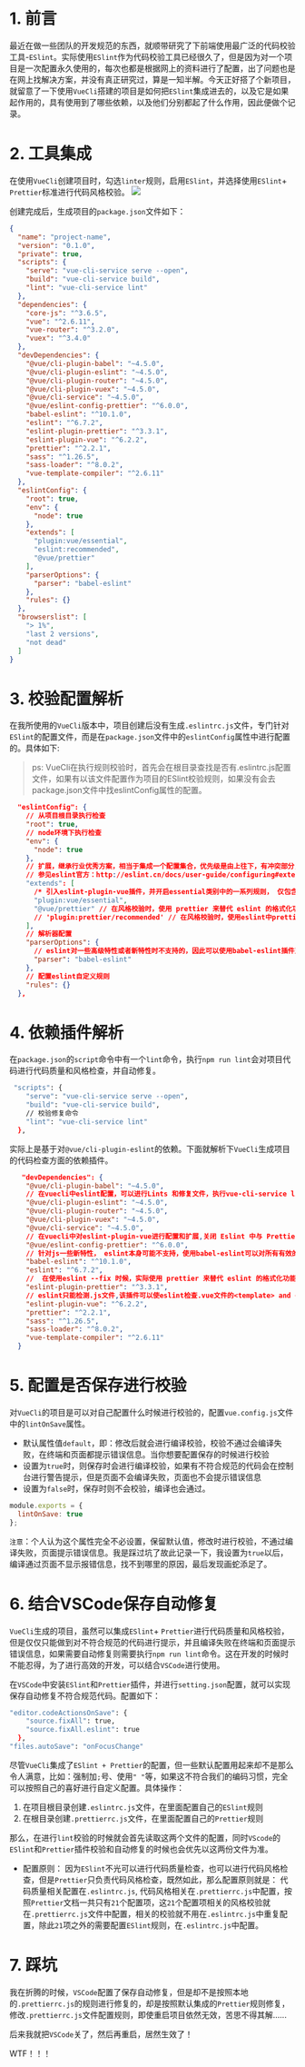 # 1. 前言
最近在做一些团队的开发规范的东西，就顺带研究了下前端使用最广泛的代码校验工具-`ESlint`。实际使用`ESlint`作为代码校验工具已经很久了，但是因为对一个项目是一次配置永久使用的，每次也都是根据网上的资料进行了配置，出了问题也是在网上找解决方案，并没有真正研究过，算是一知半解。今天正好搭了个新项目，就留意了一下使用`VueCli`搭建的项目是如何把`ESlint`集成进去的，以及它是如果起作用的，具有使用到了哪些依赖，以及他们分别都起了什么作用，因此便做个记录。

# 2. 工具集成
在使用`VueCli`创建项目时，勾选`linter`规则，启用`ESlint`，并选择使用`ESlint`+ `Prettier`标准进行代码风格校验。
<img src="./img/eslint.png" />

创建完成后，生成项目的`package.json`文件如下：
```json
{
  "name": "project-name",
  "version": "0.1.0",
  "private": true,
  "scripts": {
    "serve": "vue-cli-service serve --open",
    "build": "vue-cli-service build",
    "lint": "vue-cli-service lint"
  },
  "dependencies": {
    "core-js": "^3.6.5",
    "vue": "^2.6.11",
    "vue-router": "^3.2.0",
    "vuex": "^3.4.0"
  },
  "devDependencies": {
    "@vue/cli-plugin-babel": "~4.5.0",
    "@vue/cli-plugin-eslint": "~4.5.0",
    "@vue/cli-plugin-router": "~4.5.0",
    "@vue/cli-plugin-vuex": "~4.5.0",
    "@vue/cli-service": "~4.5.0",
    "@vue/eslint-config-prettier": "^6.0.0",
    "babel-eslint": "^10.1.0",
    "eslint": "^6.7.2",
    "eslint-plugin-prettier": "^3.3.1",
    "eslint-plugin-vue": "^6.2.2",
    "prettier": "^2.2.1",
    "sass": "^1.26.5",
    "sass-loader": "^8.0.2",
    "vue-template-compiler": "^2.6.11"
  },
  "eslintConfig": {
    "root": true,
    "env": {
      "node": true
    },
    "extends": [
      "plugin:vue/essential",
      "eslint:recommended", 
      "@vue/prettier" 
    ],
    "parserOptions": {
      "parser": "babel-eslint"
    },
    "rules": {}
  },
  "browserslist": [
    "> 1%",
    "last 2 versions",
    "not dead"
  ]
}
```

# 3. 校验配置解析
在我所使用的`VueCli`版本中，项目创建后没有生成`.eslintrc.js`文件，专门针对`ESlint`的配置文件，而是在`package.json`文件中的`eslintConfig`属性中进行配置的。具体如下:
> ps: VueCli在执行规则校验时，首先会在根目录查找是否有.eslintrc.js配置文件，如果有以该文件配置作为项目的ESlint校验规则，如果没有会去package.json文件中找eslintConfig属性的配置。
```json
  "eslintConfig": {  
    // 从项目根目录执行检查
    "root": true,
    // node环境下执行检查
    "env": {
      "node": true
    },
    // 扩展，继承行业优秀方案，相当于集成一个配置集合，优先级是由上往下，有冲突部分，后面的覆盖前面的，rules中的优先级最高
    // 参见eslint官方：http://eslint.cn/docs/user-guide/configuring#extending-configuration-files
    "extends": [
      /* 引入eslint-plugin-vue插件，并开启essential类别中的一系列规则， 仅包含Base Rules和Priority A:Essential,eslint-plugin-vue把所有规则分为四个类别，依次为：base, essential, strongly-recommended, recommended，后面的每个类别都是对前一个类别的拓展。这里默认启用的是essential类别里面的规则，我们也可以使用"plugin:vue/strongly-recommended" 或 "plugin:vue/recommend" 启用更多的规则，如果仅仅想启用strongly-recommended和recommend里面的部分规则，可以在.eslintrc.js文件的rules选项中配置。*/
      "plugin:vue/essential", 
      "@vue/prettier" // 在风格校验时，使用 prettier 来替代 eslint 的格式化功能,启用 Prettier 的规则，依赖eslint-plugin-prettier插件。ps:不规范的地方只提示warning
      // 'plugin:prettier/recommended' // 在风格校验时，使用eslint中prettier扩展作为格式化规范。ps：不规范的地方提示error
    ],
    // 解析器配置
    "parserOptions": {
      // eslint对一些高级特性或者新特性时不支持的，因此可以使用babel-eslint插件对eslint中不支持的需要babel解析的代码进行lint校验
      "parser": "babel-eslint"
    },
    // 配置eslint自定义规则
    "rules": {}
  },
```

# 4. 依赖插件解析
在`package.json`的`script`命令中有一个`lint`命令，执行`npm run lint`会对项目代码进行代码质量和风格检查，并自动修复。
```bash
 "scripts": {
    "serve": "vue-cli-service serve --open",
    "build": "vue-cli-service build",
    // 校验修复命令
    "lint": "vue-cli-service lint"
  },
```
实际上是基于对`@vue/cli-plugin-eslint`的依赖。下面就解析下`VueCli`生成项目的代码检查方面的依赖插件。
```json
   "devDependencies": {
    "@vue/cli-plugin-babel": "~4.5.0",
    // 在vuecli中eslint配置，可以进行Lints 和修复文件，执行vue-cli-service lint时起作用
    "@vue/cli-plugin-eslint": "~4.5.0",
    "@vue/cli-plugin-router": "~4.5.0",
    "@vue/cli-plugin-vuex": "~4.5.0",
    "@vue/cli-service": "~4.5.0",
    // 在vuecli中对eslint-plugin-vue进行配置和扩展,关闭 Eslint 中与 Prettier 冲突的选项，只会关闭冲突的选项，不会启用Prettier的规则
    "@vue/eslint-config-prettier": "^6.0.0",
    // 针对js一些新特性， eslint本身可能不支持，使用babel-eslint可以对所有有效的babel代码进行lint处理。
    "babel-eslint": "^10.1.0",
    "eslint": "^6.7.2",
    //  在使用eslint --fix 时候，实际使用 prettier 来替代 eslint 的格式化功能,启用 Prettier 的规则, extends中的 "@vue/prettier" 依赖该插件
    "eslint-plugin-prettier": "^3.3.1",
    // eslint只能检测.js文件,该插件可以使eslint检查.vue文件的<template> and <script>时可以跟检测js一样，并按照 Vue.js Style Guide 对vue代码进行校验
    "eslint-plugin-vue": "^6.2.2",
    "prettier": "^2.2.1",
    "sass": "^1.26.5",
    "sass-loader": "^8.0.2",
    "vue-template-compiler": "^2.6.11"
  }
```

# 5. 配置是否保存进行校验 
对`VueCli`的项目是可以对自己配置什么时候进行校验的，配置`vue.config.js`文件中的`lintOnSave`属性。
- 默认属性值`default`，即：修改后就会进行编译校验，校验不通过会编译失败，在终端和页面都提示错误信息。当你想要配置保存的时候进行校验
- 设置为`true`时，则保存时会进行编译校验，如果有不符合规范的代码会在控制台进行警告提示，但是页面不会编译失败，页面也不会提示错误信息
- 设置为`false`时，保存时则不会校验，编译也会通过。
```js
module.exports = {
  lintOnSave: true
};
```
`注意`：个人认为这个属性完全不必设置，保留默认值，修改时进行校验，不通过编译失败，页面提示错误信息。我是踩过坑了故此记录一下，我设置为`true`以后，编译通过页面不显示报错信息，找不到哪里的原因，最后发现画蛇添足了。

# 6. 结合VSCode保存自动修复
`VueCli`生成的项目，虽然可以集成`ESlint`+ `Prettier`进行代码质量和风格校验，但是仅仅只能做到对不符合规范的代码进行提示，并且编译失败在终端和页面提示错误信息，如果需要自动修复则需要执行`npm run lint`命令。这在开发的时候时不能忍得，为了进行高效的开发，可以结合`VSCode`进行使用。

在`VSCode`中安装`ESlint`和`Prettier`插件，并进行`setting.json`配置，就可以实现保存自动修复不符合规范代码。配置如下：
```bash
"editor.codeActionsOnSave": {
    "source.fixAll": true,
    "source.fixAll.eslint": true
  },
"files.autoSave": "onFocusChange"
```

尽管`VueCli`集成了`ESlint + Prettier`的配置，但一些默认配置用起来却不是那么令人满意，比如：强制加`;`号、使用`" "`等，如果这不符合我们的编码习惯，完全可以按照自己的喜好进行自定义配置。具体操作：
1. 在项目根目录创建`.eslintrc.js`文件，在里面配置自己的`ESlint`规则
2. 在根目录创建`.prettierrc.js`文件，在里面配置自己的`Prettier`规则

那么，在进行`lint`校验的时候就会首先读取这两个文件的配置，同时`VScode`的`ESlint`和`Prettier`插件校验和自动修复的时候也会优先以这两份文件为准。

- 配置原则：
因为`ESlint`不光可以进行代码质量检查，也可以进行代码风格检查，但是`Prettier`只负责代码风格检查，既然如此，那么配置原则就是： 代码质量相关配置在`.eslintrc.js`, 代码风格相关在`.prettierrc.js`中配置，按照`Prettier`文档一共只有`21`个配置项，这`21`个配置项相关的风格校验就在`.prettierrc.js`文件中配置，相关的校验就不用在`.eslintrc.js`中重复配置，除此`21`项之外的需要配置`ESlint`规则，在`.eslintrc.js`中配置。

# 7. 踩坑
我在折腾的时候，`VSCode`配置了保存自动修复，但是却不是按照本地的`.prettierrc.js`的规则进行修复的，却是按照默认集成的`Prettier`规则修复，修改`.prettierrc.js`文件配置规则，即使重启项目依然无效，苦思不得其解......

后来我就把`VSCode`关了，然后再重启，居然生效了！

WTF！！！